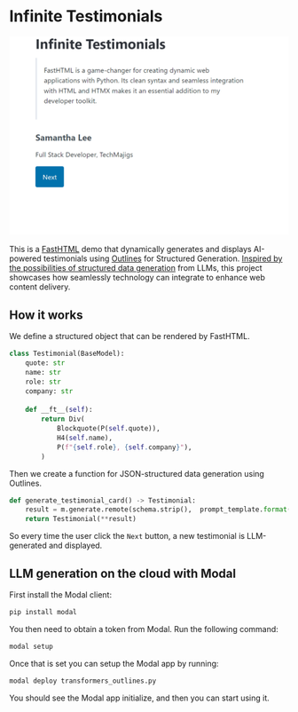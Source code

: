 # Infinite Testimonials

![testimonials](testimonials.gif)

This is a [FastHTML](https://fastht.ml/) demo that dynamically generates and displays AI-powered testimonials using [Outlines](https://github.com/outlines-dev/outlines) for Structured Generation. [Inspired by the possibilities of structured data generation](https://x.com/_scottcondron/status/1828801744853516777) from LLMs, this project showcases how seamlessly technology can integrate to enhance web content delivery.

## How it works

We define a structured object that can be rendered by FastHTML.

```python
class Testimonial(BaseModel):
    quote: str
    name: str
    role: str
    company: str

    def __ft__(self):
        return Div(
            Blockquote(P(self.quote)),
            H4(self.name),
            P(f"{self.role}, {self.company}"),
        )
```

Then we create a function for JSON-structured data generation using Outlines.

```python
def generate_testimonial_card() -> Testimonial:
    result = m.generate.remote(schema.strip(),  prompt_template.format(schema=schema.strip(), examples=examples))
    return Testimonial(**result)
```

So every time the user click the `Next` button, a new testimonial is LLM-generated and displayed.

## LLM generation on the cloud with Modal

First install the Modal client:

```bash
pip install modal
```

You then need to obtain a token from Modal. Run the following command:

```bash
modal setup
```

Once that is set you can setup the Modal app by running:

```bash
modal deploy transformers_outlines.py
```

You should see the Modal app initialize, and then you can start using it.
